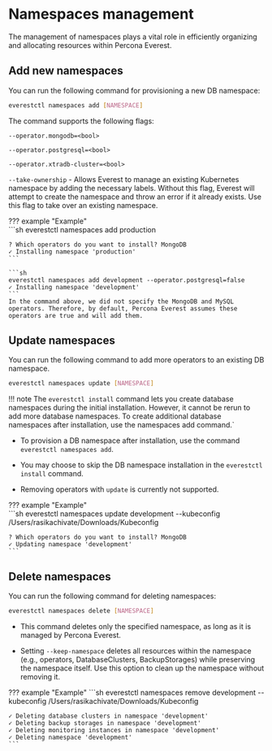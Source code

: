 # Namespaces management

The management of namespaces plays a vital role in efficiently organizing and allocating resources within Percona Everest.

## Add new namespaces

You can run the following command for provisioning a new DB namespace:

```sh
everestctl namespaces add [NAMESPACE]
```

The command supports the following flags:

`--operator.mongodb=<bool>`

`--operator.postgresql=<bool>`

`--operator.xtradb-cluster=<bool>`

`--take-ownership` - Allows Everest to manage an existing Kubernetes namespace by adding the necessary labels. Without this flag, Everest will attempt to create the namespace and throw an error if it already exists. Use this flag to take over an existing namespace.

??? example "Example"    
    ```sh
    everestctl namespaces add production

    ? Which operators do you want to install? MongoDB    
    ✓ Installing namespace 'production'
    ```
    
    ```sh
    everestctl namespaces add development --operator.postgresql=false
    ✓ Installing namespace 'development'
    ```
    In the command above, we did not specify the MongoDB and MySQL  operators. Therefore, by default, Percona Everest assumes these operators are true and will add them.

## Update namespaces

You can run the following command to add more operators to an existing DB namespace.


```sh
everestctl namespaces update [NAMESPACE] 
```

!!! note
    The `everestctl install` command lets you create database namespaces during the initial installation. However, it cannot be rerun to add more database namespaces. To create additional database namespaces after installation, use the namespaces add command.`


- To provision a DB namespace after installation, use the command `everestctl namespaces add`. 

- You may choose to skip the DB namespace installation in the `everestctl install` command.

- Removing operators with `update` is currently not supported.

??? example "Example"    
    ```sh
    everestctl namespaces update development --kubeconfig /Users/rasikachivate/Downloads/Kubeconfig

    ? Which operators do you want to install? MongoDB
    ✓ Updating namespace 'development'
    ```


## Delete namespaces

You can run the following command for deleting namespaces:

```sh
everestctl namespaces delete [NAMESPACE]
```

- This command deletes only the specified namespace, as long as it is managed by Percona Everest.

- Setting `--keep-namespace` deletes all resources within the namespace (e.g., operators, DatabaseClusters, BackupStorages) while preserving the namespace itself. Use this option to clean up the namespace without removing it.


??? example "Example"
    ```sh
    everestctl namespaces remove development  --kubeconfig /Users/rasikachivate/Downloads/Kubeconfig

    ✓ Deleting database clusters in namespace 'development'
    ✓ Deleting backup storages in namespace 'development'
    ✓ Deleting monitoring instances in namespace 'development'
    ✓ Deleting namespace 'development'
    ```





